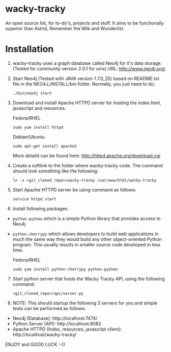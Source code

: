 wacky-tracky
===

An open source list, for to-do's, projects and stuff. It aims to be functionally superior than Astrid, Remember the Milk and Wunderlist. 

Installation
===

1. wacky-tracky uses a graph database called Neo4j for it's data storage. (Tested for community version 2.0.1 for unix) URL: http://www.neo4j.org/ 

2. Start Neo4j (Tested with JAVA version 1.7.0_25) based on README.txt file in the NEO4J_INSTALL/bin folder. Normally, you just need to do;

	`./bin/neo4j start`

3. Download and install Apache HTTPD server for hosting the index.html, javascript and resources.

	Fedora/RHEL

	`sudo yum install httpd`

	Debian/Ubuntu

	`sudo apt-get install apache2`

	More detaild can be found here: http://httpd.apache.org/download.cgi 

4. Create a softlink to the folder where wacky-tracky code. The command should look something like the following:

	`ln -s <git_cloned_repo>/wacky-tracky /var/www/html/wacky-tracky` 

5. Start Apache HTTPD server be using command as follows:

	`service httpd start`

6. Install following packages:

- `python-py2neo` which is a simple Python library that provides access to Neo4j
- `python-cherrypy` which allows developers to build web applications in much the same way they would build any other object-oriented Python program. This usually results in smaller source code developed in less time.

	Fedora/RHEL

	`sudo yum install python-cherrypy python-py2neo`

7. Start python server that hosts the Wacky Tracky API, using the following command:

	`<git_cloned_repo>/api/server.py`

8. NOTE: This should startup the following 3 servers for you and simple tests can be performed as follows:

- Neo4j (Database): http://localhost:7474/ 
- Python Server (API): http://localhost:8082
- Apache HTTPD (Index, resources, javascript client): http://localhost/wacky-tracky/


ENJOY and GOOD LUCK :-))

